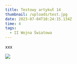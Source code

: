 ```yaml
---
title: Testowy artykuł 14
thumbnail: /uploads/test.jpg
date: 2023-07-04T10:24:15.134Z
time: 4
tags:
  - II Wojna Światowa
---
```

x﻿xx

![](/uploads/test.jpg)